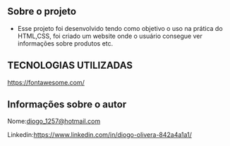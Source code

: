 
## Sobre o projeto ##
- Esse projeto foi desenvolvido tendo como objetivo  o uso na prática do HTML,CSS,
foi criado um website  onde o usuário consegue ver informações sobre produtos etc.

## TECNOLOGIAS UTILIZADAS ##

https://fontawesome.com/



## Informações sobre o autor ##

Nome:diogo_1257@hotmail.com

Linkedin:https://www.linkedin.com/in/diogo-olivera-842a4a1a1/